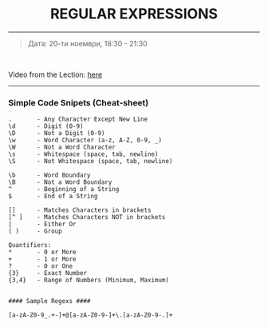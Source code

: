 <h1 align="center">REGULAR EXPRESSIONS</h1>

<hr>

<blockquote>
    <p>Дата: 20-ти ноември, 18:30 - 21:30</p>
</blockquote>

<br>

<p>
    Video from the Lection: <a href="https://www.youtube.com/watch?time_continue=1&v=gAIpY70xyb0&feature=emb_title">here</a>
</p>

<hr>

<h3>Simple Code Snipets (Cheat-sheet)</h3>

    .       - Any Character Except New Line
    \d      - Digit (0-9)
    \D      - Not a Digit (0-9)
    \w      - Word Character (a-z, A-Z, 0-9, _)
    \W      - Not a Word Character
    \s      - Whitespace (space, tab, newline)
    \S      - Not Whitespace (space, tab, newline)

    \b      - Word Boundary
    \B      - Not a Word Boundary
    ^       - Beginning of a String
    $       - End of a String

    []      - Matches Characters in brackets
    [^ ]    - Matches Characters NOT in brackets
    |       - Either Or
    ( )     - Group

    Quantifiers:
    *       - 0 or More
    +       - 1 or More
    ?       - 0 or One
    {3}     - Exact Number
    {3,4}   - Range of Numbers (Minimum, Maximum)


    #### Sample Regexs ####

    [a-zA-Z0-9_.+-]+@[a-zA-Z0-9-]+\.[a-zA-Z0-9-.]+ 
